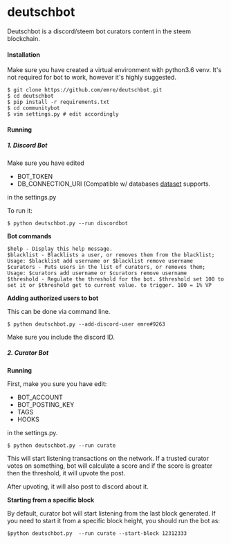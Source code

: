 # deutschbot

Deutschbot is a discord/steem bot curators content in the steem blockchain.

#### Installation

Make sure you have created a virtual environment with python3.6 venv. It's not
required for bot to work, however it's highly suggested.

```
$ git clone https://github.com/emre/deutschbot.git
$ cd deutschbot
$ pip install -r requirements.txt
$ cd communitybot
$ vim settings.py # edit accordingly
```

#### Running

##### 1. Discord Bot

Make sure you have edited

- BOT\_TOKEN
- DB\_CONNECTION\_URI (Compatible w/ databases [dataset](https://dataset.readthedocs.io/en/latest/) supports.

in the settings.py

To run it:

```
$ python deutschbot.py --run discordbot
```

**Bot commands**

```
$help - Display this help message.
$blacklist - Blacklists a user, or removes them from the blacklist; Usage: $blacklist add username or $blacklist remove username
$curators - Puts users in the list of curators, or removes them; Usage: $curators add username or $curators remove username
$threshold - Regulate the threshold for the bot. $threshold set 100 to set it or $threshold get to current value. to trigger. 100 = 1% VP
```

**Adding authorized users to bot**

This can be done via command line.

```
$ python deutschbot.py --add-discord-user emre#9263
```

Make sure you include the discord ID.

##### 2. Curator Bot

**Running**

First, make you sure you have edit:

- BOT\_ACCOUNT
- BOT\_POSTING\_KEY
- TAGS
- HOOKS

in the settings.py.

```
$ python deutschbot.py --run curate
```

This will start listening transactions on the network. If a trusted curator votes on something,
bot will calculate a score and if the score is greater then the threshold, it will upvote the post. 

After upvoting, it will also post to discord about it.

**Starting from a specific block**

By default, curator bot will start listening from the last block generated. If you need to start it from a
specific block height, you should run the bot as:

```
$python deutschbot.py  --run curate --start-block 12312333
```











